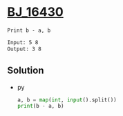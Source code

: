# [BJ_16430](https://acmicpc.net/problem/16430)

```en
Print b - a, b
```

```txt
Input: 5 8
Output: 3 8
```

## Solution

* py

  ```py
  a, b = map(int, input().split())
  print(b - a, b)
  ```
